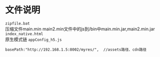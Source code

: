 # 文件说明
`zipfile.bat`  
压缩文件main.min main2.min文件中的js到/bin中main.min.jar,main2.min.jar  
`index_native.html`  
原生模式链
`appConfig_h5.js`
```
basePath:"http://192.168.1.5:8002/myres/",  //assets路径、cdn路径
```
